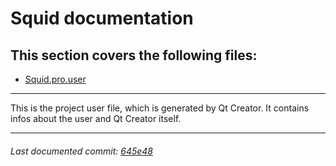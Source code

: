 # Squid documentation

## This section covers the following files:
- [Squid.pro.user](/Squid.pro.user)

------

This is the project user file, which is generated by Qt Creator. It contains infos about the user and Qt Creator itself.

------

###### Last documented commit: [645e48](https://github.com/lxhom/schule-squid/commit/645e488ff2cf22c445d481c43773a3a65adf9ac8)
